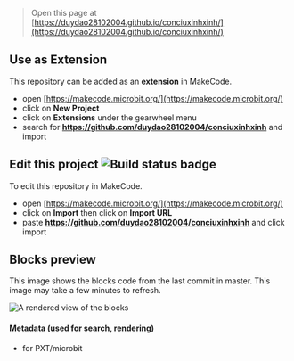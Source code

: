 
> Open this page at [https://duydao28102004.github.io/conciuxinhxinh/](https://duydao28102004.github.io/conciuxinhxinh/)

## Use as Extension

This repository can be added as an **extension** in MakeCode.

* open [https://makecode.microbit.org/](https://makecode.microbit.org/)
* click on **New Project**
* click on **Extensions** under the gearwheel menu
* search for **https://github.com/duydao28102004/conciuxinhxinh** and import

## Edit this project ![Build status badge](https://github.com/duydao28102004/conciuxinhxinh/workflows/MakeCode/badge.svg)

To edit this repository in MakeCode.

* open [https://makecode.microbit.org/](https://makecode.microbit.org/)
* click on **Import** then click on **Import URL**
* paste **https://github.com/duydao28102004/conciuxinhxinh** and click import

## Blocks preview

This image shows the blocks code from the last commit in master.
This image may take a few minutes to refresh.

![A rendered view of the blocks](https://github.com/duydao28102004/conciuxinhxinh/raw/master/.github/makecode/blocks.png)

#### Metadata (used for search, rendering)

* for PXT/microbit
<script src="https://makecode.com/gh-pages-embed.js"></script><script>makeCodeRender("{{ site.makecode.home_url }}", "{{ site.github.owner_name }}/{{ site.github.repository_name }}");</script>
